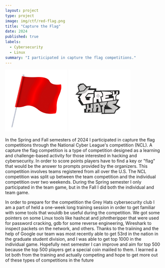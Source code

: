 ```yaml
---
layout: project
type: project
image: img/ctf/red-flag.png
title: "Capture the Flag"
date: 2024
published: true
labels:
  - Cybersecurity
  - Linux
summary: "I participated in capture the flag competitions."
---
```


<div class="text-center p-4">
  <img width="200px" src="../img/ctf/red-flag.png" class="img-thumbnail" >
  <img width="200px" src="../img/ctf/greyhats.png" class="img-thumbnail" >
</div>

In the Spring and Fall semesters of 2024 I participated in capture the flag competitions through the National Cyber League's competition (NCL). A capture the flag competition is a type of competition designed as a learning and challenge-based activity for those interested in hacking and cybersecurity. In order to score points players have to find a key or "flag" that would be the answer to prompts provided by the organizers. This competition involves teams registered from all over the U.S. The NCL competition was split up between the team competition and the individual competition over two weekends. During the Spring semester I only participated in the team game, but in the Fall I did both the individual and team game. 

In order to prepare for the competition the Grey Hats cybersecurity club I am a part of held a one-week long training session in order to get familiar with some tools that wouldb be useful during the competition. We got some pointers on some Linux tools like hashcat and johntheripper that were used for password cracking, gdb for some reverse engineering, Wireshark to inspect packets on the network, and others. Thanks to the traiining and the help of Google our team was most recently able to get 53rd in the nation in the graduate student division, and I was able to get top 1000 in the individual game. Hopefully next semester I can improve and aim for top 500 because the top 500 players get a special coin maiiled to them. I learned a lot both from the training and actually competing and hope to get more out of these types of competitions in the future
